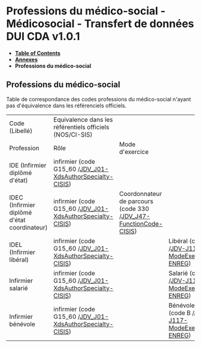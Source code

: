 # Professions du médico-social - Médicosocial - Transfert de données DUI CDA v1.0.1

* [**Table of Contents**](toc.md)
* [**Annexes**](annexes.md)
* **Professions du médico-social**

## Professions du médico-social

Table de correspondance des codes professions du médico-social n'ayant pas d'équivalence dans les référenciels officiels.

| | | | |
| :--- | :--- | :--- | :--- |
| Code (Libellé) | Equivalence dans les référentiels officiels (NOS/CI-SIS) | | |
| Profession | Rôle | Mode d'exercice | |
| IDE (Infirmier diplômé d'état) | infirmier (code G15_60 /[JDV_J01-XdsAuthorSpecialty-CISIS](https://ansforge.github.io/IG-terminologie-de-sante/ig/main/ValueSet-JDV-J01-XdsAuthorSpecialty-CISIS.html)) |  |  |
| IDEC (Infirmier diplômé d'état coordinateur) | infirmier (code G15_60 /[JDV_J01-XdsAuthorSpecialty-CISIS](https://ansforge.github.io/IG-terminologie-de-sante/ig/main/ValueSet-JDV-J01-XdsAuthorSpecialty-CISIS.html)) | Coordonnateur de parcours (code 330 /[JDV_J47-FunctionCode-CISIS](https://ansforge.github.io/IG-terminologie-de-sante/ig/main/ValueSet-JDV-J47-FunctionCode-CISIS.html)) |  |
| IDEL (Infirmier libéral) | infirmier (code G15_60 /[JDV_J01-XdsAuthorSpecialty-CISIS](https://ansforge.github.io/IG-terminologie-de-sante/ig/main/ValueSet-JDV-J01-XdsAuthorSpecialty-CISIS.html)) |  | Libéral (code L /[JDV-J117-ModeExercice-ENREG](https://ansforge.github.io/IG-terminologie-de-sante/ig/main/ValueSet-JDV-J117-ModeExercice-ENREG.html)) |
| Infirmier salarié | infirmier (code G15_60 /[JDV_J01-XdsAuthorSpecialty-CISIS](https://ansforge.github.io/IG-terminologie-de-sante/ig/main/ValueSet-JDV-J01-XdsAuthorSpecialty-CISIS.html)) |  | Salarié (code S /[JDV-J117-ModeExercice-ENREG](https://ansforge.github.io/IG-terminologie-de-sante/ig/main/ValueSet-JDV-J117-ModeExercice-ENREG.html)) |
| Infirmier bénévole | infirmier (code G15_60 /[JDV_J01-XdsAuthorSpecialty-CISIS](https://ansforge.github.io/IG-terminologie-de-sante/ig/main/ValueSet-JDV-J01-XdsAuthorSpecialty-CISIS.html)) |  | Bénévole (code B /[JDV-J117-ModeExercice-ENREG](https://ansforge.github.io/IG-terminologie-de-sante/ig/main/ValueSet-JDV-J117-ModeExercice-ENREG.html)) |

